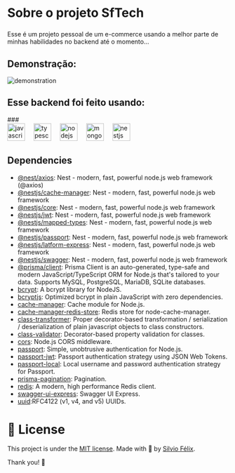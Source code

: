 <h1 align="left">Sobre o projeto SfTech</h1>

###

<p align="left">Esse é um projeto pessoal de um e-commerce usando a melhor parte de minhas habilidades no backend até o momento...</p>

## Demonstração:

  <img src="public/images/sf-tech-front.vercel.app_.png"  alt="demonstration"  />
  
###

<h2 align="left">Esse backend foi feito usando:</h2>
###

<div align="left">
  <img src="https://cdn.jsdelivr.net/gh/devicons/devicon/icons/javascript/javascript-original.svg" height="40" alt="javascript logo"  />
  <img width="12" />
  <img src="https://cdn.jsdelivr.net/gh/devicons/devicon/icons/typescript/typescript-original.svg" height="40" alt="typescript logo"  />
  <img width="12" />
  <img src="https://cdn.jsdelivr.net/gh/devicons/devicon/icons/nodejs/nodejs-original.svg" height="40" alt="nodejs logo"  />
  <img width="12" />
  <img src="https://cdn.jsdelivr.net/gh/devicons/devicon/icons/mongodb/mongodb-original.svg" height="40" alt="mongodb logo"  />
  <img width="12" />
  <img src="https://cdn.jsdelivr.net/gh/devicons/devicon/icons/nestjs/nestjs-plain.svg" height="40" alt="nestjs logo"  />
</div>

###

## Dependencies

- [@nest/axios](https://github.com/nestjs/axios#readme): Nest - modern, fast, powerful node.js web framework (@axios)
- [@nestjs/cache-manager](https://github.com/nestjs/cache-manager#readme): Nest - modern, fast, powerful node.js web framework 
- [@nestjs/core](https://github.com/nestjs/jwt#readme): Nest - modern, fast, powerful node.js web framework 
- [@nestjs/jwt](https://github.com/nestjs/jwt#readme): Nest - modern, fast, powerful node.js web framework 
- [@nestjs/mapped-types](https://github.com/nestjs/jwt#readme): Nest - modern, fast, powerful node.js web framework 
- [@nestjs/passport](https://github.com/nestjs/jwt#readme): Nest - modern, fast, powerful node.js web framework 
- [@nestjs/latform-express](https://github.com/nestjs/jwt#readme): Nest - modern, fast, powerful node.js web framework 
- [@nestjs/swagger](https://github.com/nestjs/jwt#readme): Nest - modern, fast, powerful node.js web framework 
- [@prisma/client](https://www.prisma.io): Prisma Client is an auto-generated, type-safe and modern JavaScript/TypeScript ORM for Node.js that's tailored to your data. Supports MySQL, PostgreSQL, MariaDB, SQLite databases.
- [bcrypt](https://github.com/kelektiv/node.bcrypt.js#readme):  A bcrypt library for NodeJS.
- [bcryptjs](https://github.com/dcodeIO/bcrypt.js#readme): Optimized bcrypt in plain JavaScript with zero dependencies. 
- [cache-manager](https://github.com/node-cache-manager/node-cache-manager#readme): Cache module for Node.js.
- [cache-manager-redis-store](https://github.com/dabroek/node-cache-manager-redis-store#readme): Redis store for node-cache-manager.
- [class-transformer](https://github.com/typestack/class-transformer#readme): Proper decorator-based transformation / serialization / deserialization of plain javascript objects to class constructors.
- [class-validator](https://github.com/typestack/class-validator#readme): Decorator-based property validation for classes.
- [cors](https://github.com/expressjs/cors#readme): Node.js CORS middleware.
- [passport](https://www.passportjs.org/): Simple, unobtrusive authentication for Node.js.
- [passport-jwt](https://github.com/mikenicholson/passport-jwt): Passport authentication strategy using JSON Web Tokens.
- [passport-local](https://www.react-hook-form.com): Local username and password authentication strategy for Passport.
- [prisma-pagination](https://github.com/enkot/prisma-pagination#readme): Pagination.
- [redis](https://github.com/redis/node-redis): A modern, high performance Redis client.
- [swagger-ui-express](https://github.com/scottie1984/swagger-ui-express): Swagger UI Express.
- [uuid](https://github.com/uuidjs/uuid#readme):RFC4122 (v1, v4, and v5) UUIDs.

# :page_facing_up: License

This project is under the [MIT license](./LICENSE).
Made with 💖 by [Silvio Félix](https://www.linkedin.com/in/silviofelix32/).

Thank you! 🌠

###
